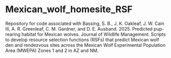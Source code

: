 # Mexican_wolf_homesite_RSF
Repository for code associated with Bassing, S. B., J. K. Oakleaf, J. W. Cain III, A. R. Greenleaf, C. M. Gardner, and D. E. Ausband. 2025. Predicted pup-rearing habitat for Mexican wolves. Journal of Wildlife Management. 
Scripts to develop resource selection functions (RSFs) that predict Mexican wolf den and rendezvous sites across the Mexican Wolf Experimental Population Area (MWEPA) Zones 1 and 2 in AZ and NM.
